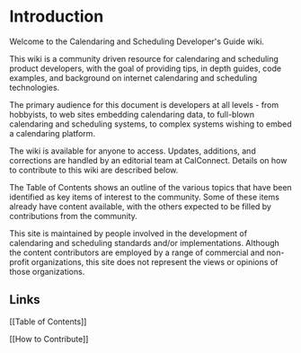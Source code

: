 # Introduction #

Welcome to the Calendaring and Scheduling Developer's Guide wiki.

This wiki is a community driven resource for calendaring and scheduling product developers, with the goal of providing tips, in depth guides, code examples, and background on internet calendaring and scheduling technologies.

The primary audience for this document is developers at all levels - from hobbyists, to web sites embedding calendaring data, to full-blown calendaring and scheduling systems, to complex systems wishing to embed a calendaring platform.

The wiki is available for anyone to access. Updates, additions, and corrections are handled by an editorial team at CalConnect. Details on how to contribute to this wiki are described below.

The Table of Contents shows an outline of the various topics that have been identified as key items of interest to the community. Some of these items already have content available, with the others expected to be filled by contributions from the community.

This site is maintained by people involved in the development of calendaring and scheduling standards and/or implementations. Although the content contributors are employed by a range of commercial and non-profit organizations, this site does not represent the views or opinions of those organizations.

## Links ##
[[Table of Contents]]

[[How to Contribute]]
